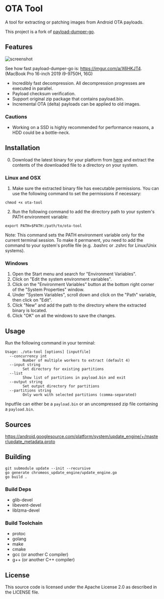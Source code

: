 # OTA Tool

A tool for extracting or patching images from Android OTA payloads.

This project is a fork of [payload-dumper-go](https://github.com/ssut/payload-dumper-go).

## Features

![screenshot](https://i.imgur.com/IJtwoWU.png)

See how fast payload-dumper-go is: https://imgur.com/a/X6HKJT4. (MacBook Pro 16-inch 2019 i9-9750H, 16G)

- Incredibly fast decompression. All decompression progresses are executed in parallel.
- Payload checksum verification.
- Support original zip package that contains payload.bin.
- Incremental OTA (delta) payloads can be applied to old images.

### Cautions

- Working on a SSD is highly recommended for performance reasons, a HDD could be a bottle-neck.

## Installation

0. Download the latest binary for your platform from [here](https://github.com/ssut/payload-dumper-go/releases) and extract the contents of the downloaded file to a directory on your system.

### Linux and OSX

1. Make sure the extracted binary file has executable permissions. You can use the following command to set the permissions if necessary:
```
chmod +x ota-tool
```
2. Run the following command to add the directory path to your system's PATH environment variable:
```
export PATH=$PATH:/path/to/ota-tool
```
Note: This command sets the PATH environment variable only for the current terminal session. To make it permanent, you need to add the command to your system's profile file (e.g. .bashrc or .zshrc for Linux/Unix systems).

### Windows

1. Open the Start menu and search for "Environment Variables".
2. Click on "Edit the system environment variables".
3. Click on the "Environment Variables" button at the bottom right corner of the "System Properties" window.
4. Under "System Variables", scroll down and click on the "Path" variable, then click on "Edit".
5. Click "New" and add the path to the directory where the extracted binary is located.
6. Click "OK" on all the windows to save the changes.

## Usage

Run the following command in your terminal:
```
Usage: ./ota-tool [options] [inputfile]
  --concurrency int
        Number of multiple workers to extract (default 4)
  --input string
        Set directory for existing partitions
  --list
        Show list of partitions in payload.bin and exit
  --output string
        Set output directory for partitions
  --partitions string
        Only work with selected partitions (comma-separated)
```

Inputfile can either be a `payload.bin` or an uncompressed zip file containing a `payload.bin`.

## Sources

https://android.googlesource.com/platform/system/update_engine/+/master/update_metadata.proto

## Building

```
git submodule update --init --recursive
go generate chromeos_update_engine/update_engine.go 
go build .
```

### Build Deps

- glib-devel
- libevent-devel
- liblzma-devel

### Build Toolchain

- protoc
- golang
- make
- cmake
- gcc (or another C compiler)
- g++ (or another C++ compiler)

## License

This source code is licensed under the Apache License 2.0 as described in the LICENSE file.
